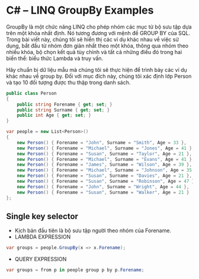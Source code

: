 # C# – LINQ GroupBy Examples
GroupBy là một chức năng LINQ cho phép nhóm các mục từ bộ sưu tập dựa trên một khóa nhất định. Nó tương đương với mệnh đề GROUP BY của SQL. Trong bài viết này, chúng tôi sẽ hiển thị các ví dụ khác nhau về việc sử dụng, bắt đầu từ nhóm đơn giản nhất theo một khóa, thông qua nhóm theo nhiều khóa, bộ chọn kết quả tùy chỉnh và tất cả những điều đó trong hai biến thể: biểu thức Lambda và truy vấn.

Hãy chuẩn bị dữ liệu mẫu mà chúng tôi sẽ thực hiện để trình bày các ví dụ khác nhau về group by. Đối với mục đích này, chúng tôi xác định lớp Person và tạo 10 đối tượng được thu thập trong danh sách.

```c#
public class Person
{
    public string Forename { get; set; }
    public string Surname { get; set; }
    public int Age { get; set; }
}
```
```c#
var people = new List<Person>()
{
    new Person() { Forename = "John", Surname = "Smith", Age = 33 },
    new Person() { Forename = "Michael", Surname = "Jones", Age = 41 },
    new Person() { Forename = "Susan", Surname = "Taylor", Age = 21 },
    new Person() { Forename = "Michael", Surname = "Evans", Age = 41 },
    new Person() { Forename = "James", Surname = "Wilson", Age = 39 },
    new Person() { Forename = "Michael", Surname = "Johnson", Age = 35 },
    new Person() { Forename = "Susan", Surname = "Davies", Age = 21 },
    new Person() { Forename = "Susan", Surname = "Robinson", Age = 47 },
    new Person() { Forename = "John", Surname = "Wright", Age = 44 },
    new Person() { Forename = "Susan", Surname = "Walker", Age = 21 }
};
```
## Single key selector
 * Kịch bản đầu tiên là bộ sưu tập người theo nhóm của Forename.
 * LAMBDA EXPRESSION
```c#
var groups = people.GroupBy(x => x.Forename);
```
 * QUERY EXPRESSION
```c#
var groups = from p in people group p by p.Forename;
```
